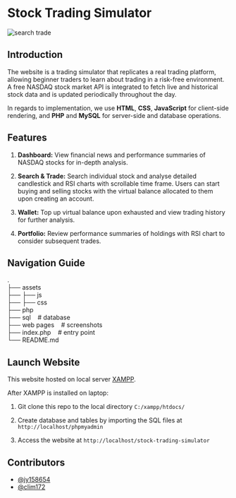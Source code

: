 # Stock Trading Simulator
![search   trade](https://github.com/user-attachments/assets/463870aa-bcbf-428c-af27-a40c5e203568)

## Introduction
The website is a trading simulator that replicates a real trading platform, allowing beginner traders to learn about trading in a risk-free environment. A free NASDAQ stock market API is integrated to fetch live and historical stock data and is updated periodically throughout the day.  

In regards to implementation, we use **HTML**, **CSS**, **JavaScript** for client-side rendering, and **PHP** and **MySQL** for server-side and database operations. 

## Features
1. **Dashboard:** View financial news and performance summaries of NASDAQ stocks for in-depth analysis.  

2. **Search & Trade:** Search individual stock and analyse detailed candlestick and RSI charts with scrollable time frame. Users can start buying and selling stocks with the virtual balance allocated to them upon creating an account.  

3. **Wallet:** Top up virtual balance upon exhausted and view trading history for further analysis.  

4. **Portfolio:** Review performance summaries of holdings with RSI chart to consider subsequent trades.  

## Navigation Guide
.  
├── assets  
├──  ├── js  
├──  ├── css    
├── php          
├── sql&nbsp;&nbsp;&nbsp;&nbsp;# database  
├── web pages&nbsp;&nbsp;&nbsp;&nbsp;# screenshots  
├── index.php&nbsp;&nbsp;&nbsp;&nbsp;# entry point  
└── README.md  

## Launch Website
This website hosted on local server [XAMPP](https://www.apachefriends.org/index.html).  

After XAMPP is installed on laptop:  

1. Git clone this repo to the local directory `C:/xampp/htdocs/`
   
2. Create database and tables by importing the SQL files at `http://localhost/phpmyadmin`
   
3. Access the website at `http://localhost/stock-trading-simulator`  

## Contributors
- [@jy158654](https://github.com/jy158654)
- [@clim172](https://github.com/clim172)
